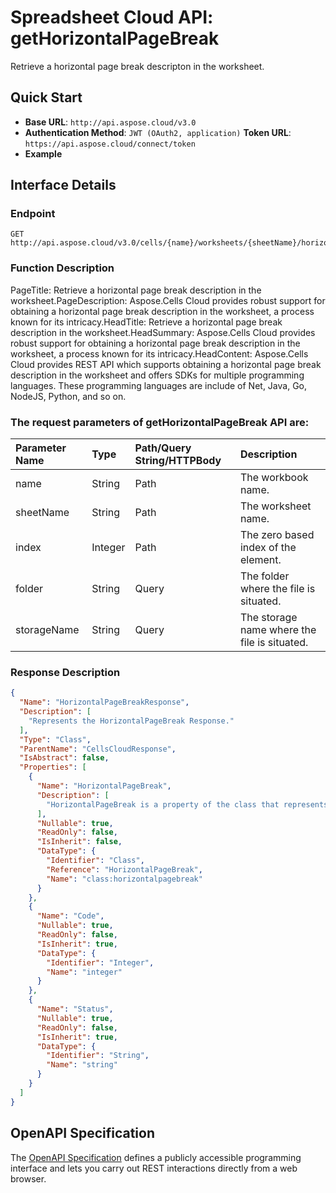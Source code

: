 
# **Spreadsheet Cloud API: getHorizontalPageBreak**

Retrieve a horizontal page break descripton in the worksheet. 


## **Quick Start**

- **Base URL**: `http://api.aspose.cloud/v3.0`
- **Authentication Method**: `JWT (OAuth2, application)`  **Token URL**: `https://api.aspose.cloud/connect/token`
- **Example** 

## **Interface Details**

### **Endpoint** 

```
GET http://api.aspose.cloud/v3.0/cells/{name}/worksheets/{sheetName}/horizontalpagebreaks/{index}
```
### **Function Description**
PageTitle: Retrieve a horizontal page break description in the worksheet.PageDescription: Aspose.Cells Cloud provides robust support for obtaining a horizontal page break description in the worksheet, a process known for its intricacy.HeadTitle: Retrieve a horizontal page break description in the worksheet.HeadSummary: Aspose.Cells Cloud provides robust support for obtaining a horizontal page break description in the worksheet, a process known for its intricacy.HeadContent: Aspose.Cells Cloud provides REST API which supports obtaining a horizontal page break description in the worksheet and offers SDKs for multiple programming languages. These programming languages are include of Net, Java, Go, NodeJS, Python, and so on.

### The request parameters of **getHorizontalPageBreak** API are: 

| Parameter Name | Type | Path/Query String/HTTPBody | Description | 
| :- | :- | :- |:- | 
|name|String|Path|The workbook name.|
|sheetName|String|Path|The worksheet name.|
|index|Integer|Path|The zero based index of the element.|
|folder|String|Query|The folder where the file is situated.|
|storageName|String|Query|The storage name where the file is situated.|

### **Response Description**
```json
{
  "Name": "HorizontalPageBreakResponse",
  "Description": [
    "Represents the HorizontalPageBreak Response."
  ],
  "Type": "Class",
  "ParentName": "CellsCloudResponse",
  "IsAbstract": false,
  "Properties": [
    {
      "Name": "HorizontalPageBreak",
      "Description": [
        "HorizontalPageBreak is a property of the class that represents a horizontal page break."
      ],
      "Nullable": true,
      "ReadOnly": false,
      "IsInherit": false,
      "DataType": {
        "Identifier": "Class",
        "Reference": "HorizontalPageBreak",
        "Name": "class:horizontalpagebreak"
      }
    },
    {
      "Name": "Code",
      "Nullable": true,
      "ReadOnly": false,
      "IsInherit": true,
      "DataType": {
        "Identifier": "Integer",
        "Name": "integer"
      }
    },
    {
      "Name": "Status",
      "Nullable": true,
      "ReadOnly": false,
      "IsInherit": true,
      "DataType": {
        "Identifier": "String",
        "Name": "string"
      }
    }
  ]
}
```


## OpenAPI Specification

The [OpenAPI Specification](https://reference.aspose.cloud/cells/#/PageBreaksController/GetHorizontalPageBreak) defines a publicly accessible programming interface and lets you carry out REST interactions directly from a web browser.
